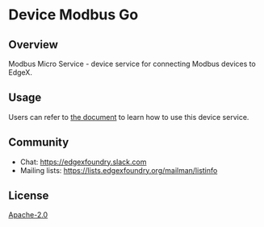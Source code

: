 # Device Modbus Go
## Overview
Modbus Micro Service - device service for connecting Modbus devices to EdgeX.
## Usage
Users can refer to [the document](https://docs.edgexfoundry.org/Ch-ExamplesAddingModbusDevice.html) to learn how to use this device service.

## Community
- Chat: https://edgexfoundry.slack.com
- Mailing lists: https://lists.edgexfoundry.org/mailman/listinfo

## License
[Apache-2.0](LICENSE)
